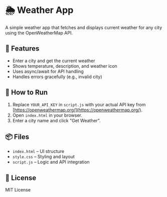# 🌦️ Weather App

A simple weather app that fetches and displays current weather for any city using the OpenWeatherMap API.

## 🔧 Features

- Enter a city and get the current weather
- Shows temperature, description, and weather icon
- Uses async/await for API handling
- Handles errors gracefully (e.g., invalid city)

## 🚀 How to Run

1. Replace `YOUR_API_KEY` in `script.js` with your actual API key from [https://openweathermap.org/](https://openweathermap.org/).
2. Open `index.html` in your browser.
3. Enter a city name and click "Get Weather".

## 📦 Files

- `index.html` – UI structure
- `style.css` – Styling and layout
- `script.js` – Logic and API integration

## 📜 License

MIT License
